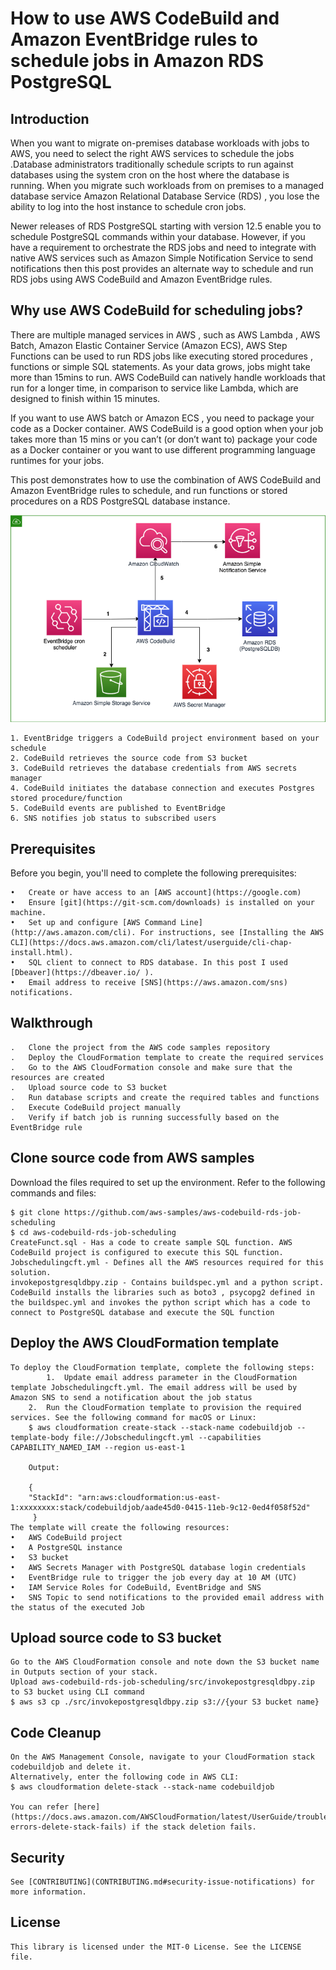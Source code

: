 
# How to use AWS CodeBuild and Amazon EventBridge rules to schedule jobs in Amazon RDS PostgreSQL

## Introduction
When you want to migrate on-premises database workloads with jobs to AWS, you need to select the right AWS services to schedule the jobs .Database administrators traditionally schedule scripts to run against databases using the system cron on the host where the database is running.  When you migrate such workloads from on premises to a managed database service Amazon Relational Database Service (RDS) , you lose the ability to log into the host instance to schedule cron jobs. 

Newer releases of RDS PostgreSQL starting with version 12.5 enable you to schedule PostgreSQL commands within your database. However, if you have a requirement to orchestrate the RDS jobs and need to integrate with native AWS services such as Amazon Simple Notification Service to send notifications then this post provides an alternate way to schedule  and run RDS jobs using AWS CodeBuild and Amazon EventBridge rules.

## Why use AWS CodeBuild for scheduling jobs?
There are multiple managed services in AWS , such as  AWS Lambda , AWS Batch, Amazon Elastic Container Service (Amazon ECS), AWS Step Functions can be used to run RDS jobs like executing stored procedures , functions or simple SQL statements. As your data grows, jobs might take more than 15mins to run. AWS CodeBuild can natively handle workloads that run for a longer time, in comparison to service like Lambda, which are designed to finish within 15 minutes.

If you want to use AWS batch or Amazon ECS , you need to package your code as a Docker container. AWS CodeBuild is a good option when your job takes more than 15 mins or  you can’t (or don’t want to) package your code as a Docker container or you want to use different programming language runtimes for your jobs. 
 

This post demonstrates how to use the combination of AWS CodeBuild and Amazon EventBridge rules to schedule, and run functions or stored procedures on a RDS PostgreSQL database instance. 

![Alt Text](Architecture-scheduling%20Amazon%20RDS%20jobs%20with%20AWS%20CodeBuild%20and%20Amazon%20EventBridge%20rules.png?raw=true  "Title")

    1. EventBridge triggers a CodeBuild project environment based on your schedule 
    2. CodeBuild retrieves the source code from S3 bucket
    3. CodeBuild retrieves the database credentials from AWS secrets manager
    4. CodeBuild initiates the database connection and executes Postgres stored procedure/function 
    5. CodeBuild events are published to EventBridge
    6. SNS notifies job status to subscribed users



## Prerequisites
   Before you begin, you'll need to complete the following prerequisites:

    •	Create or have access to an [AWS account](https://google.com)
    •	Ensure [git](https://git-scm.com/downloads) is installed on your machine.
    •	Set up and configure [AWS Command Line](http://aws.amazon.com/cli). For instructions, see [Installing the AWS CLI](https://docs.aws.amazon.com/cli/latest/userguide/cli-chap-install.html).
    •	SQL client to connect to RDS database. In this post I used [Dbeaver](https://dbeaver.io/ ).
    •	Email address to receive [SNS](https://aws.amazon.com/sns) notifications.



## Walkthrough
    
    .	Clone the project from the AWS code samples repository
    .	Deploy the CloudFormation template to create the required services
    .	Go to the AWS CloudFormation console and make sure that the resources are created
    .   Upload source code to S3 bucket 
    .	Run database scripts and create the required tables and functions
    .	Execute CodeBuild project manually
    .	Verify if batch job is running successfully based on the EventBridge rule



## Clone source code from AWS samples
   Download the files required to set up the environment. Refer to the following commands and files:

    $ git clone https://github.com/aws-samples/aws-codebuild-rds-job-scheduling
    $ cd aws-codebuild-rds-job-scheduling
    CreateFunct.sql - Has a code to create sample SQL function. AWS CodeBuild project is configured to execute this SQL function.
    Jobschedulingcft.yml - Defines all the AWS resources required for this solution.
    invokepostgresqldbpy.zip - Contains buildspec.yml and a python script. CodeBuild installs the libraries such as boto3 , psycopg2 defined in the buildspec.yml and invokes the python script which has a code to connect to PostgreSQL database and execute the SQL function


## Deploy the AWS CloudFormation template
    To deploy the CloudFormation template, complete the following steps:
        	1.	Update email address parameter in the CloudFormation template Jobschedulingcft.yml. The email address will be used by Amazon SNS to send a notification about the job status
        2.	Run the CloudFormation template to provision the required services. See the following command for macOS or Linux:
        $ aws cloudformation create-stack --stack-name codebuildjob --template-body file://Jobschedulingcft.yml --capabilities CAPABILITY_NAMED_IAM --region us-east-1

        Output:

        {
        "StackId": "arn:aws:cloudformation:us-east-1:xxxxxxxx:stack/codebuildjob/aade45d0-0415-11eb-9c12-0ed4f058f52d"
         }
    The template will create the following resources:
    •	AWS CodeBuild project
    •	A PostgreSQL instance
    •	S3 bucket
    •	AWS Secrets Manager with PostgreSQL database login credentials
    •	EventBridge rule to trigger the job every day at 10 AM (UTC)
    •	IAM Service Roles for CodeBuild, EventBridge and SNS 
    •	SNS Topic to send notifications to the provided email address with the status of the executed Job

## Upload source code to S3 bucket
    Go to the AWS CloudFormation console and note down the S3 bucket name in Outputs section of your stack.
    Upload aws-codebuild-rds-job-scheduling/src/invokepostgresqldbpy.zip to S3 bucket using CLI command 
    $ aws s3 cp ./src/invokepostgresqldbpy.zip s3://{your S3 bucket name}



## Code Cleanup
    On the AWS Management Console, navigate to your CloudFormation stack codebuildjob and delete it.
    Alternatively, enter the following code in AWS CLI:
    $ aws cloudformation delete-stack --stack-name codebuildjob

    You can refer [here](https://docs.aws.amazon.com/AWSCloudFormation/latest/UserGuide/troubleshooting.html#troubleshooting-errors-delete-stack-fails) if the stack deletion fails.


## Security

    See [CONTRIBUTING](CONTRIBUTING.md#security-issue-notifications) for more information.


## License

    This library is licensed under the MIT-0 License. See the LICENSE file.
